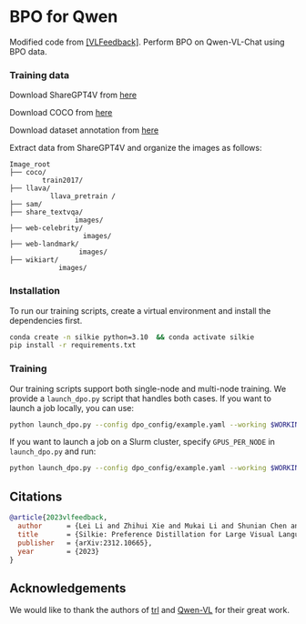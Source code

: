# BPO for Qwen

Modified code from [[VLFeedback]](https://github.com/vlf-silkie/VLFeedback). Perform BPO on Qwen-VL-Chat using BPO data.

### Training data
Download ShareGPT4V from [here](https://huggingface.co/datasets/Lin-Chen/ShareGPT4V)

Download COCO from [here](https://cocodataset.org/#home)

Download dataset annotation from [here](https://huggingface.co/datasets/renjiepi/BPO)

Extract  data from ShareGPT4V and organize the images as follows:

```
Image_root
├── coco/
        train2017/
├── llava/
          llava_pretrain /
├── sam/
├── share_textvqa/
                images/
├── web-celebrity/
                  images/
├── web-landmark/
                 images/
├── wikiart/
            images/
```

### Installation

To run our training scripts, create a virtual environment and install the dependencies first.

```bash
conda create -n silkie python=3.10  && conda activate silkie
pip install -r requirements.txt
```

### Training

Our training scripts support both single-node and multi-node training.
We provide a `launch_dpo.py` script that handles both cases. If you want to launch a job locally, you can use:

```bash
python launch_dpo.py --config dpo_config/example.yaml --working $WORKING_DIR
```

If you want to launch a job on a Slurm cluster, specify `GPUS_PER_NODE` in `launch_dpo.py` and run:

```bash
python launch_dpo.py --config dpo_config/example.yaml --working $WORKING_DIR --gpus $NUM_GPUS
```

## Citations

```bib
@article{2023vlfeedback,
  author      = {Lei Li and Zhihui Xie and Mukai Li and Shunian Chen and Peiyi Wang and Liang Chen and  Yazheng Yang and  Benyou Wang and  Lingpeng Kong},
  title       = {Silkie: Preference Distillation for Large Visual Language Models},
  publisher   = {arXiv:2312.10665},
  year        = {2023}
}
```

## Acknowledgements

We would like to thank the authors of [trl](https://github.com/huggingface/trl) and [Qwen-VL](https://github.com/QwenLM/Qwen-VL) for their great work.
